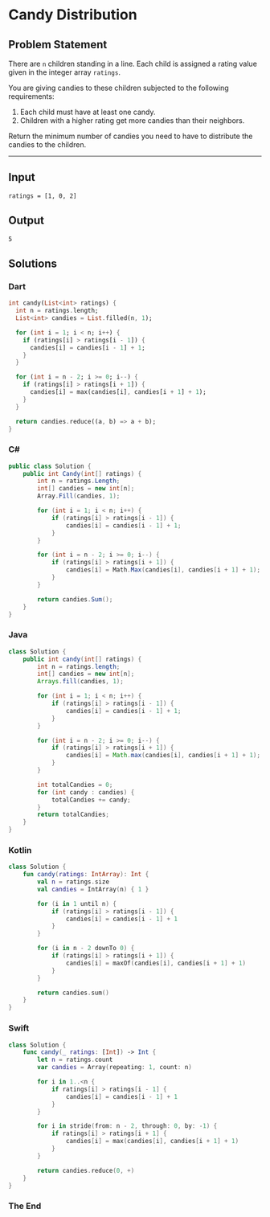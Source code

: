 # Candy Distribution

## Problem Statement

There are `n` children standing in a line. Each child is assigned a rating value given in the integer array `ratings`.

You are giving candies to these children subjected to the following requirements:

1. Each child must have at least one candy.
2. Children with a higher rating get more candies than their neighbors.

Return the minimum number of candies you need to have to distribute the candies to the children.

---

## Input

```text
ratings = [1, 0, 2]
```

## Output

```text
5
```

## Solutions

### Dart

```dart
int candy(List<int> ratings) {
  int n = ratings.length;
  List<int> candies = List.filled(n, 1);

  for (int i = 1; i < n; i++) {
    if (ratings[i] > ratings[i - 1]) {
      candies[i] = candies[i - 1] + 1;
    }
  }

  for (int i = n - 2; i >= 0; i--) {
    if (ratings[i] > ratings[i + 1]) {
      candies[i] = max(candies[i], candies[i + 1] + 1);
    }
  }

  return candies.reduce((a, b) => a + b);
}
```

### C#

```csharp
public class Solution {
    public int Candy(int[] ratings) {
        int n = ratings.Length;
        int[] candies = new int[n];
        Array.Fill(candies, 1);

        for (int i = 1; i < n; i++) {
            if (ratings[i] > ratings[i - 1]) {
                candies[i] = candies[i - 1] + 1;
            }
        }

        for (int i = n - 2; i >= 0; i--) {
            if (ratings[i] > ratings[i + 1]) {
                candies[i] = Math.Max(candies[i], candies[i + 1] + 1);
            }
        }

        return candies.Sum();
    }
}
```


### Java

```java
class Solution {
    public int candy(int[] ratings) {
        int n = ratings.length;
        int[] candies = new int[n];
        Arrays.fill(candies, 1);

        for (int i = 1; i < n; i++) {
            if (ratings[i] > ratings[i - 1]) {
                candies[i] = candies[i - 1] + 1;
            }
        }

        for (int i = n - 2; i >= 0; i--) {
            if (ratings[i] > ratings[i + 1]) {
                candies[i] = Math.max(candies[i], candies[i + 1] + 1);
            }
        }

        int totalCandies = 0;
        for (int candy : candies) {
            totalCandies += candy;
        }
        return totalCandies;
    }
}
```


### Kotlin

```kotlin
class Solution {
    fun candy(ratings: IntArray): Int {
        val n = ratings.size
        val candies = IntArray(n) { 1 }

        for (i in 1 until n) {
            if (ratings[i] > ratings[i - 1]) {
                candies[i] = candies[i - 1] + 1
            }
        }

        for (i in n - 2 downTo 0) {
            if (ratings[i] > ratings[i + 1]) {
                candies[i] = maxOf(candies[i], candies[i + 1] + 1)
            }
        }

        return candies.sum()
    }
}
```


### Swift

```swift
class Solution {
    func candy(_ ratings: [Int]) -> Int {
        let n = ratings.count
        var candies = Array(repeating: 1, count: n)

        for i in 1..<n {
            if ratings[i] > ratings[i - 1] {
                candies[i] = candies[i - 1] + 1
            }
        }

        for i in stride(from: n - 2, through: 0, by: -1) {
            if ratings[i] > ratings[i + 1] {
                candies[i] = max(candies[i], candies[i + 1] + 1)
            }
        }

        return candies.reduce(0, +)
    }
}
```

### The End

